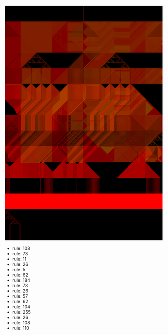 ![photo](./output.png) 
 * rule: 108
* rule: 73
* rule: 11
* rule: 26
* rule: 5
* rule: 62
* rule: 184
* rule: 73
* rule: 26
* rule: 57
* rule: 62
* rule: 104
* rule: 255
* rule: 26
* rule: 108
* rule: 110
